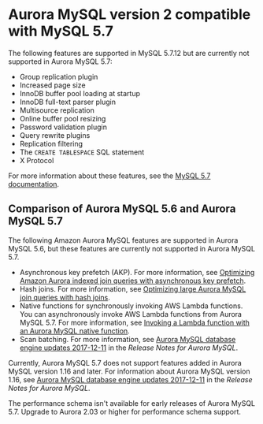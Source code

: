 # Aurora MySQL version 2 compatible with MySQL 5\.7<a name="Aurora.AuroraMySQL.CompareMySQL57"></a>

The following features are supported in MySQL 5\.7\.12 but are currently not supported in Aurora MySQL 5\.7:
+ Group replication plugin
+ Increased page size
+ InnoDB buffer pool loading at startup
+ InnoDB full\-text parser plugin
+ Multisource replication
+ Online buffer pool resizing
+ Password validation plugin
+ Query rewrite plugins
+ Replication filtering
+ The `CREATE TABLESPACE` SQL statement
+ X Protocol

For more information about these features, see the [MySQL 5\.7 documentation](https://dev.mysql.com/doc/refman/5.7/en/)\.

## Comparison of Aurora MySQL 5\.6 and Aurora MySQL 5\.7<a name="Aurora.AuroraMySQL.Compare-56-57"></a>

The following Amazon Aurora MySQL features are supported in Aurora MySQL 5\.6, but these features are currently not supported in Aurora MySQL 5\.7\.
+ Asynchronous key prefetch \(AKP\)\. For more information, see [Optimizing Amazon Aurora indexed join queries with asynchronous key prefetch](AuroraMySQL.BestPractices.md#Aurora.BestPractices.AKP)\.
+ Hash joins\. For more information, see [Optimizing large Aurora MySQL join queries with hash joins](AuroraMySQL.BestPractices.md#Aurora.BestPractices.HashJoin)\.
+ Native functions for synchronously invoking AWS Lambda functions\. You can asynchronously invoke AWS Lambda functions from Aurora MySQL 5\.7\. For more information, see [Invoking a Lambda function with an Aurora MySQL native function](AuroraMySQL.Integrating.Lambda.md#AuroraMySQL.Integrating.NativeLambda)\.
+ Scan batching\. For more information, see [ Aurora MySQL database engine updates 2017\-12\-11](https://docs.aws.amazon.com/AmazonRDS/latest/AuroraMySQLReleaseNotes/AuroraMySQL.Updates.20171211.html) in the *Release Notes for Aurora MySQL*\.

Currently, Aurora MySQL 5\.7 does not support features added in Aurora MySQL version 1\.16 and later\. For information about Aurora MySQL version 1\.16, see [ Aurora MySQL database engine updates 2017\-12\-11](https://docs.aws.amazon.com/AmazonRDS/latest/AuroraMySQLReleaseNotes/AuroraMySQL.Updates.20171211.html) in the *Release Notes for Aurora MySQL*\.

The performance schema isn't available for early releases of Aurora MySQL 5\.7\. Upgrade to Aurora 2\.03 or higher for performance schema support\.